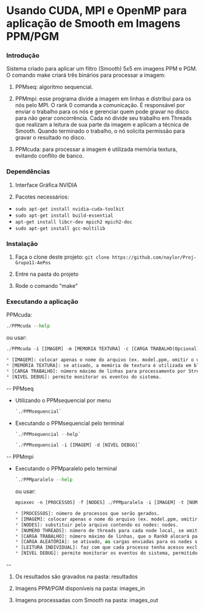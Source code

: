 ﻿Usando CUDA, MPI e OpenMP para aplicação de Smooth em Imagens PPM/PGM
===========================================================

### Introdução
Sistema criado para aplicar um filtro (Smooth) 5x5 em imagens PPM e PGM.
O comando make criará três binários para processar a imagem:

1. PPMseq: algoritmo sequencial.

2. PPMmpi: esse programa divide a imagem em linhas e distribui para os nós pelo MPI.
O rank 0 comanda a comunicação. É responsável por enviar o trabalho para os nós e gerenciar quem pode gravar no disco para não gerar concorrência. Cada nó divide seu trabalho em Threads que realizam a leitura de sua parte da imagem e aplicam a técnica de Smooth. Quando terminado o trabalho, o nó solicita permissão para gravar o resultado no disco.

3. PPMcuda: para processar a imagem é utilizada memória textura, evitando conflito de banco.

### Dependências
1. Interface Gráfica NVIDIA

2. Pacotes necessários:

* `sudo apt-get install nvidia-cuda-toolkit`
* `sudo apt-get install build-essential`
* `apt-get install libcr-dev mpich2 mpich2-doc`
* `sudo apt-get install gcc-multilib`

### Instalação

1. Faça o clone deste projeto:
   `git clone https://github.com/naylor/Proj-Grupo11-AePos`

2. Entre na pasta do projeto

3. Rode o comando "make"

### Executando a aplicação
PPMcuda:
   ```python
   ./PPMcuda --help
  ```
   ou usar: 
   ```python
   ./PPMcuda -i [IMAGEM] -m [MEMORIA TEXTURA] -c [CARGA TRABALHO(Opcional)] -d [NIVEL DEBUG(Opcional)]

  * [IMAGEM]: colocar apenas o nome do arquivo (ex. model.ppm, omitir o diretório).
  * [MEMÓRIA TEXTURA]: se ativado, a memória de textura é utilizada em blocos de 16x16.
  * [CARGA TRABALHO]: número máximo de linhas para processamento por Stream (Assíncrono).
  * [NIVEL DEBUG]: permite monitorar os eventos do sistema.
  ```
--
PPMseq

* Utilizando o PPMsequencial por menu
   ```python
   `./PPMsequencial`
  ```

* Executando o PPMsequencial pelo terminal
   ```python
   `./PPMsequencial --help`
  ```
   ```python
   `./PPMsequencial -i [IMAGEM] -d [NÍVEL DEBUG]`
  ```
  
--
PPMmpi

* Executando o PPMparalelo pelo terminal
   ```python
   `./PPMparalelo --help
  ```
   ou usar: 
   ```python
   mpiexec -n [PROCESSOS] -f [NODES] ./PPMparalelo -i [IMAGEM] -t [NÚMERO THREADS] -c [CARGA DE TRABALHO] -a [CARGA ALEATÓRIA] -t [LEITURA INDIVIDUAL] -d [NÍVEL DEBUG]

  * [PROCESSOS]: número de processos que serão gerados.
  * [IMAGEM]: colocar apenas o nome do arquivo (ex. model.ppm, omitir o diretório).
  * [NODES]: substituir pelo arquivo contendo os nodes: nodes.
  * [NUMERO THREADS]: número de threads para cada node local, se omitido, será com base no número de núcleos.
  * [CARGA TRABALHO]: número máximo de linhas, que o Rank0 alocará para cada processo, se omitido, será uma divisão igualitária.
  * [CARGA ALEATÓRIA]: se ativado, as cargas enviadas para os nodes serão aleatórias.
  * [LEITURA INDIVIDUAL]: faz com que cada processo tenha acesso exclusivo a imagem no momento da leitura.
  * [NIVEL DEBUG]: permite monitorar os eventos do sistema, permitido 1: nível do node e 2: nível da imagem.
  ```
--

1. Os resultados são gravados na pasta: resultados

2. Imagens PPM/PGM disponíveis na pasta: images_in

3. Imagens processadas com Smooth na pasta: images_out

